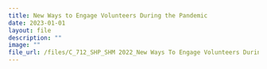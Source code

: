 ```yaml
---
title: New Ways to Engage Volunteers During the Pandemic
date: 2023-01-01
layout: file
description: ""
image: ""
file_url: /files/C_712_SHP_SHM 2022_New Ways To Engage Volunteers During The Pandemic.pdf
---
```

